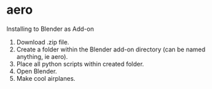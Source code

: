 aero
====
Installing to Blender as Add-on
1. Download .zip file.
2. Create a folder within the Blender add-on directory (can be named anything, ie aero).
3. Place all python scripts within created folder.
4. Open Blender.
5. Make cool airplanes.
